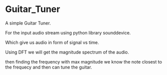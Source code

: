 # Guitar_Tuner

A simple Guitar Tuner.

For the input audio stream using python library sounddevice.

Which give us audio in form of signal vs time.

Using DFT we will get the magnitude spectrum of the audio.

then finding the frequency with max magnitude we know the note closest to the frequecy and then can tune the guitar.
